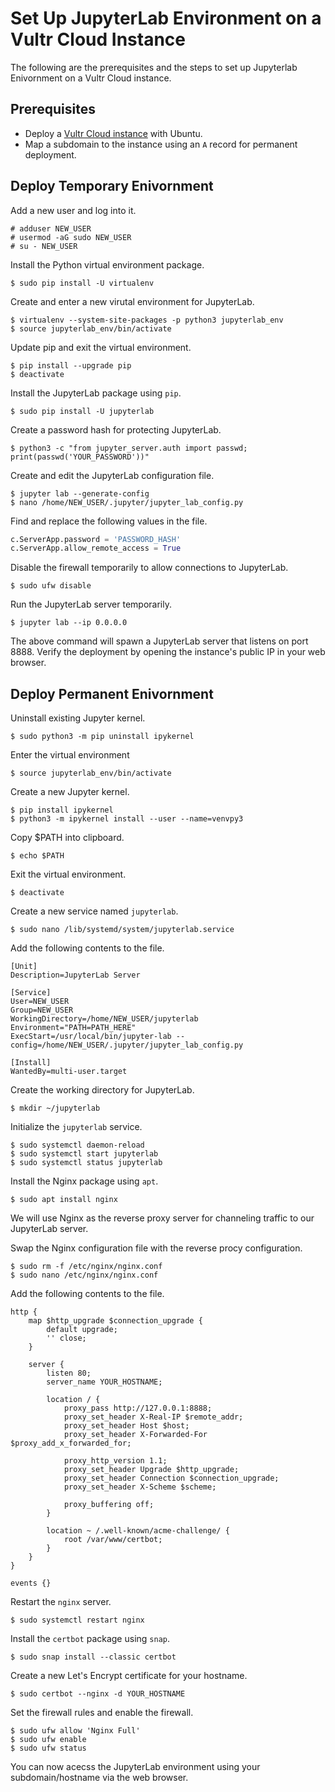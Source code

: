 # Set Up JupyterLab Environment on a Vultr Cloud Instance

The following are the prerequisites and the steps to set up Jupyterlab Enivornment on a Vultr Cloud instance.

## Prerequisites

* Deploy a [Vultr Cloud instance](https://www.vultr.com/servers/ubuntu) with Ubuntu.
* Map a subdomain to the instance using an `A` record for permanent deployment.

## Deploy Temporary Enivornment

Add a new user and log into it.

```console
# adduser NEW_USER
# usermod -aG sudo NEW_USER
# su - NEW_USER
```

Install the Python virtual environment package.

```console
$ sudo pip install -U virtualenv
```

Create and enter a new virutal environment for JupyterLab.

```console
$ virtualenv --system-site-packages -p python3 jupyterlab_env
$ source jupyterlab_env/bin/activate
```

Update pip and exit the virtual environment.

```console
$ pip install --upgrade pip
$ deactivate
```

Install the JupyterLab package using `pip`.

```console
$ sudo pip install -U jupyterlab
```

Create a password hash for protecting JupyterLab.

```console
$ python3 -c "from jupyter_server.auth import passwd; print(passwd('YOUR_PASSWORD'))"
```

Create and edit the JupyterLab configuration file.

```console
$ jupyter lab --generate-config
$ nano /home/NEW_USER/.jupyter/jupyter_lab_config.py
```

Find and replace the following values in the file.

```python
c.ServerApp.password = 'PASSWORD_HASH'
c.ServerApp.allow_remote_access = True
```

Disable the firewall temporarily to allow connections to JupyterLab.

```console
$ sudo ufw disable
```

Run the JupyterLab server temporarily.

```console
$ jupyter lab --ip 0.0.0.0
```

The above command will spawn a JupyterLab server that listens on port 8888. Verify the deployment by opening the instance's public IP in your web browser.


## Deploy Permanent Enivornment

Uninstall existing Jupyter kernel.

```console
$ sudo python3 -m pip uninstall ipykernel
```

Enter the virtual environment

```console
$ source jupyterlab_env/bin/activate
```

Create a new Jupyter kernel.

```console
$ pip install ipykernel
$ python3 -m ipykernel install --user --name=venvpy3
```

Copy $PATH into clipboard.

```console
$ echo $PATH
```

Exit the virtual environment.

```console
$ deactivate
```

Create a new service named `jupyterlab`.

```console
$ sudo nano /lib/systemd/system/jupyterlab.service
```

Add the following contents to the file.

```systemd
[Unit]
Description=JupyterLab Server

[Service]
User=NEW_USER
Group=NEW_USER
WorkingDirectory=/home/NEW_USER/jupyterlab
Environment="PATH=PATH_HERE"
ExecStart=/usr/local/bin/jupyter-lab --config=/home/NEW_USER/.jupyter/jupyter_lab_config.py

[Install]
WantedBy=multi-user.target
```

Create the working directory for JupyterLab.

```console
$ mkdir ~/jupyterlab
```

Initialize the `jupyterlab` service.

```console
$ sudo systemctl daemon-reload
$ sudo systemctl start jupyterlab
$ sudo systemctl status jupyterlab
```

Install the Nginx package using `apt`.

```console
$ sudo apt install nginx
```

We will use Nginx as the reverse proxy server for channeling traffic to our JupyterLab server.

Swap the Nginx configuration file with the reverse procy configuration.

```console
$ sudo rm -f /etc/nginx/nginx.conf
$ sudo nano /etc/nginx/nginx.conf
```

Add the following contents to the file.

```nginx
http {
    map $http_upgrade $connection_upgrade {
        default upgrade;
        '' close;
    }

    server {
        listen 80;
        server_name YOUR_HOSTNAME;

        location / {
            proxy_pass http://127.0.0.1:8888;
            proxy_set_header X-Real-IP $remote_addr;
            proxy_set_header Host $host;
            proxy_set_header X-Forwarded-For $proxy_add_x_forwarded_for;

            proxy_http_version 1.1;
            proxy_set_header Upgrade $http_upgrade;
            proxy_set_header Connection $connection_upgrade;
            proxy_set_header X-Scheme $scheme;

            proxy_buffering off;
        }

        location ~ /.well-known/acme-challenge/ {
            root /var/www/certbot;
        }
    }
}

events {}
```

Restart the `nginx` server.

```console
$ sudo systemctl restart nginx
```

Install the `certbot` package using `snap`.

```console
$ sudo snap install --classic certbot
```

Create a new Let's Encrypt certificate for your hostname.

```console
$ sudo certbot --nginx -d YOUR_HOSTNAME
```

Set the firewall rules and enable the firewall.

```console
$ sudo ufw allow 'Nginx Full'
$ sudo ufw enable
$ sudo ufw status
```

You can now acecss the JupyterLab environment using your subdomain/hostname via the web browser.
